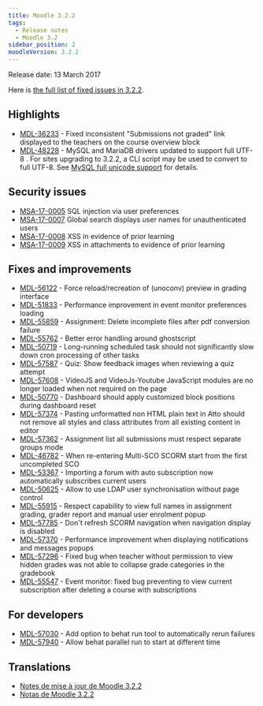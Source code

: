 ```yaml
---
title: Moodle 3.2.2
tags:
  - Release notes
  - Moodle 3.2
sidebar_position: 2
moodleVersion: 3.2.2
---
```

Release date: 13 March 2017

Here is [the full list of fixed issues in 3.2.2](https://moodle.atlassian.net/secure/IssueNavigator!executeAdvanced.jspa?jqlQuery=project+%3D+mdl+AND+resolution+%3D+fixed+AND+fixVersion+in+%28%223.2.2%22%29+ORDER+BY+priority+DESC&runQuery=true&clear=true).

## Highlights

- [MDL-36233](https://moodle.atlassian.net/browse/MDL-36233) - Fixed inconsistent "Submissions not graded" link displayed to the teachers on the course overview block
- [MDL-48228](https://moodle.atlassian.net/browse/MDL-48228) - MySQL and MariaDB drivers updated to support full UTF-8 . For sites upgrading to 3.2.2, a CLI script may be used to convert to full UTF-8. See [MySQL full unicode support](https://docs.moodle.org/en/MySQL_full_unicode_support) for details.

## Security issues

- [MSA-17-0005](https://moodle.org/mod/forum/discuss.php?d=349419#p1409805) SQL injection via user preferences
- [MSA-17-0007](https://moodle.org/mod/forum/discuss.php?d=349420#p1409806) Global search displays user names for unauthenticated users
- [MSA-17-0008](https://moodle.org/mod/forum/discuss.php?d=349421#p1409807) XSS in evidence of prior learning
- [MSA-17-0009](https://moodle.org/mod/forum/discuss.php?d=349422#p1409808) XSS in attachments to evidence of prior learning

## Fixes and improvements

- [MDL-56122](https://moodle.atlassian.net/browse/MDL-56122) - Force reload/recreation of (unoconv) preview in grading interface
- [MDL-51833](https://moodle.atlassian.net/browse/MDL-51833) - Performance improvement in event monitor preferences loading
- [MDL-55859](https://moodle.atlassian.net/browse/MDL-55859) - Assignment: Delete incomplete files after pdf conversion failure
- [MDL-55762](https://moodle.atlassian.net/browse/MDL-55762) - Better error handling around ghostscript
- [MDL-50719](https://moodle.atlassian.net/browse/MDL-50719) - Long-running scheduled task should not significantly slow down cron processing of other tasks
- [MDL-57587](https://moodle.atlassian.net/browse/MDL-57587) - Quiz: Show feedback images when reviewing a quiz attempt
- [MDL-57608](https://moodle.atlassian.net/browse/MDL-57608) - VideoJS and VideoJs-Youtube JavaScript modules are no longer loaded when not required on the page
- [MDL-50770](https://moodle.atlassian.net/browse/MDL-50770) - Dashboard should apply customized block positions during dashboard reset
- [MDL-57374](https://moodle.atlassian.net/browse/MDL-57374) - Pasting unformatted non HTML plain text in Atto should not remove all styles and class attributes from all existing content in editor
- [MDL-57362](https://moodle.atlassian.net/browse/MDL-57362) - Assignment list all submissions must respect separate groups mode
- [MDL-46782](https://moodle.atlassian.net/browse/MDL-46782) - When re-entering Multi-SCO SCORM start from the first uncompleted SCO
- [MDL-53367](https://moodle.atlassian.net/browse/MDL-53367) - Importing a forum with auto subscription now automatically subscribes current users
- [MDL-50625](https://moodle.atlassian.net/browse/MDL-50625) - Allow to use LDAP user synchronisation without page control
- [MDL-55915](https://moodle.atlassian.net/browse/MDL-55915) - Respect capability to view full names in assignment grading, grader report and manual user enrolment popup
- [MDL-57785](https://moodle.atlassian.net/browse/MDL-57785) - Don't refresh SCORM navigation when navigation display is disabled
- [MDL-57370](https://moodle.atlassian.net/browse/MDL-57370) - Performance improvement when displaying notifications and messages popups
- [MDL-57296](https://moodle.atlassian.net/browse/MDL-57296) - Fixed bug when teacher without permission to view hidden grades was not able to collapse grade categories in the gradebook
- [MDL-55547](https://moodle.atlassian.net/browse/MDL-55547) - Event monitor: fixed bug preventing to view current subscription after deleting a course with subscriptions

## For developers

- [MDL-57030](https://moodle.atlassian.net/browse/MDL-57030) - Add option to behat run tool to automatically rerun failures
- [MDL-57940](https://moodle.atlassian.net/browse/MDL-57940) - Allow behat parallel run to start at different time

## Translations

- [Notes de mise à jour de Moodle 3.2.2](https://docs.moodle.org/fr/Notes_de_mise_à_jour_de_Moodle_3.2.2)
- [Notas de Moodle 3.2.2](https://docs.moodle.org/es/Notas_de_Moodle_3.2.2)
